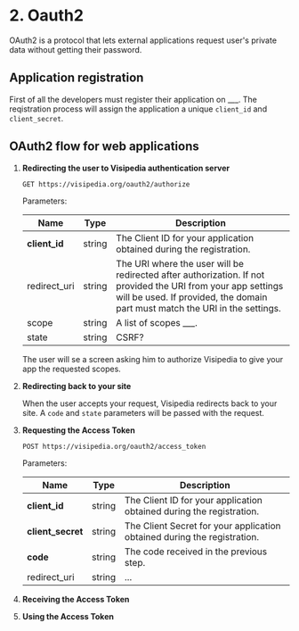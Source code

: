 # 2. Oauth2

OAuth2 is a protocol that lets external applications request user's private data without getting their password.

## Application registration
First of all the developers must register their application on ___. The reqistration process will assign the application a unique `client_id` and `client_secret`.

## OAuth2 flow for web applications

1. **Redirecting the user to Visipedia authentication server**

   ```
   GET https://visipedia.org/oauth2/authorize
   ```

   Parameters:

   | Name           | Type   | Description |
   | -------------- | ------ | ----------- |
   | **client_id**  | string | The Client ID for your application obtained during the registration. |
   | redirect_uri   | string | The URI where the user will be redirected after authorization. If not provided the URI from your app settings will be used. If provided, the domain part must match the URI in the settings. |
   | scope          | string | A list of scopes ___. |
   | state          | string | CSRF? |

   The user will se a screen asking him to authorize Visipedia to give your app the requested scopes.
2. **Redirecting back to your site**

   When the user accepts your request, Visipedia redirects back to your site. A `code` and `state` parameters will be passed with the request.
3. **Requesting the Access Token**

   ```
   POST https://visipedia.org/oauth2/access_token
   ```

   Parameters:

   | Name              | Type   | Description |
   | ----------------- | ------ | ----------- |
   | **client_id**     | string | The Client ID for your application obtained during the registration. |
   | **client_secret** | string | The Client Secret for your application obtained during the registration. |
   | **code**          | string | The code received in the previous step. |
   | redirect_uri      | string | ... |

4. **Receiving the Access Token**
   
5. **Using the Access Token**
